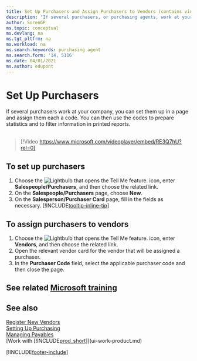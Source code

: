 ```yaml
---
title: Set Up Purchasers and Assign Purchasers to Vendors (contains video)
description: 'If several purchasers, or purchasing agents, work at your company, you can organise them for statistical analysis.'
author: SorenGP
ms.topic: conceptual
ms.devlang: na
ms.tgt_pltfrm: na
ms.workload: na
ms.search.keywords: purchasing agent
ms.search.form: '14, 5116'
ms.date: 04/01/2021
ms.author: edupont
---
```

# <a name="set-up-purchasers"></a>Set Up Purchasers

If several purchasers work at your company, you can set them up in a page and assign them each a code. You can then use the codes to prepare statistics and to filter information in printed reports.<br><br>  

> [!Video https://www.microsoft.com/videoplayer/embed/RE3Q7hU?rel=0]

## <a name="to-set-up-purchasers"></a>To set up purchasers

1. Choose the ![Lightbulb that opens the Tell Me feature.](media/ui-search/search_small.png "Tell me what you want to do") icon, enter **Salespeople/Purchasers**, and then choose the related link.
2. On the **Salespeople/Purchasers** page, choose **New**.
3. On the **Salesperson/Purchaser Card** page, fill in the fields as necessary. [!INCLUDE[tooltip-inline-tip](includes/tooltip-inline-tip_md.md)]

## <a name="to-assign-purchasers-to-vendors"></a>To assign purchasers to vendors

1. Choose the ![Lightbulb that opens the Tell Me feature.](media/ui-search/search_small.png "Tell me what you want to do") icon, enter **Vendors**, and then choose the related link.
2. Open the relevant vendor card for the vendor that will be assigned a purchaser.
3. In the **Purchaser Code** field, select the applicable purchaser code and then close the page.

## <a name="see-related-microsoft-training"></a>See related [Microsoft training](/training/modules/trade-master-data-dynamics-365-business-central/)

## <a name="see-also"></a>See also

[Register New Vendors](purchasing-how-register-new-vendors.md)  
[Setting Up Purchasing](purchasing-setup-purchasing.md)  
[Managing Payables](payables-manage-payables.md)  
[Work with [!INCLUDE[prod_short](includes/prod_short.md)]](ui-work-product.md)

[!INCLUDE[footer-include](includes/footer-banner.md)]
